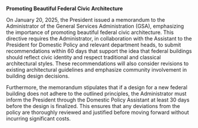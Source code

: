 **Promoting Beautiful Federal Civic Architecture**

On January 20, 2025, the President issued a memorandum to the Administrator of the General Services Administration (GSA), emphasizing the importance of promoting beautiful federal civic architecture. This directive requires the Administrator, in collaboration with the Assistant to the President for Domestic Policy and relevant department heads, to submit recommendations within 60 days that support the idea that federal buildings should reflect civic identity and respect traditional and classical architectural styles. These recommendations will also consider revisions to existing architectural guidelines and emphasize community involvement in building design decisions.

Furthermore, the memorandum stipulates that if a design for a new federal building does not adhere to the outlined principles, the Administrator must inform the President through the Domestic Policy Assistant at least 30 days before the design is finalized. This ensures that any deviations from the policy are thoroughly reviewed and justified before moving forward without incurring significant costs.